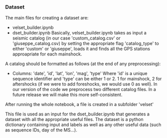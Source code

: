 ### Dataset
The main files for creating a dataset are:
- velset_builder.ipynb
- dset_builder.ipynb
Basically, velset_builder.ipynb takes as input a seismic catalog (in our case 'custom_catalog.csv' or 'giuseppe_catalog.csv) by setting the appropriate flag 'catalog_type' to either 'custom' or 'giuseppe', loads it and finds all the GPS stations approapriate for each mainshock.

A catalog should be formatted as follows (at the end of any preprocessing):
- Columns: 'date', 'id', 'lat', 'lon', 'mag', 'type'
Where 'id' is a unique sequence identifier and 'type' can be either 1 or 2. 1 for mainshock, 2 for aftershocks (if we were to add foreshocks, we would use 0 as well).
In our version of the code we preprocess two different catalog files. In a future release we will make this more self-consistent.

After running the whole notebook, a file is created in a subfolder 'velset'

This file is used as an input for the dset_builder.ipynb that generates a dataset with all the appropriate useful files.
The dataset is a python dictionary containing input and labels as well as any other useful data (such as sequence IDs, day of the MS...).
